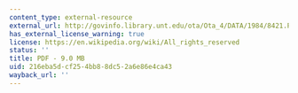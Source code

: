 ```yaml
---
content_type: external-resource
external_url: http://govinfo.library.unt.edu/ota/Ota_4/DATA/1984/8421.PDF
has_external_license_warning: true
license: https://en.wikipedia.org/wiki/All_rights_reserved
status: ''
title: PDF - 9.0 MB
uid: 216eba5d-cf25-4bb8-8dc5-2a6e86e4ca43
wayback_url: ''
---
```

